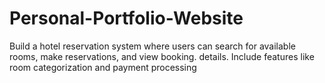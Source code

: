 # Personal-Portfolio-Website
Build a hotel reservation system where users can search for available rooms, make reservations, and view booking. details. Include features like room  categorization and payment processing
